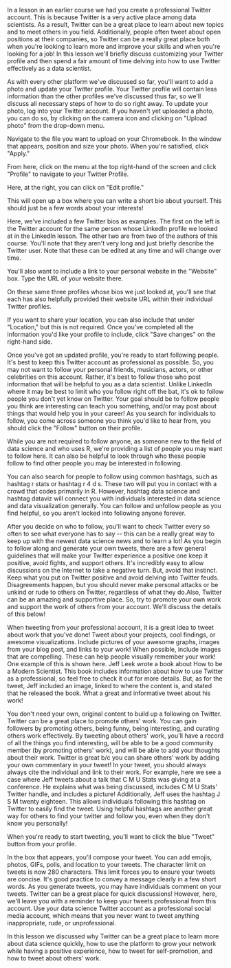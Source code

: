 In a lesson in an earlier course we had you create a professional Twitter account. This is because Twitter is a very active place among data scientists. As a result, Twitter can be a great place to learn about new topics and to meet others in you field. Additionally, people often tweet about open positions at their companies, so Twitter can be a really great place both when you're looking to learn more and improve your skills and when you're looking for a job! In this lesson we'll briefly discuss customizing your Twitter profile and then spend a fair amount of time delving into how to use Twitter effectively as a data scientist.

As with every other platform we've discussed so far, you'll want to add a photo and update your Twitter profile. Your Twitter profile will contain less information than the other profiles we've discussed thus far, so we'll discuss all necessary steps of how to do so right away. To update your photo, log into your Twitter account. If you haven't yet uploaded a photo, you can do so, by clicking on the camera icon and clicking on "Upload photo" from the drop-down menu. 

Navigate to the file you want to upload on your Chromebook. In the window that appears, position and size your photo. When you're satisfied, click "Apply."

From here, click on the menu at the top right-hand of the screen and click "Profile" to navigate to your Twitter Profile. 

Here, at the right, you can click on "Edit profile."

This will open up a box where you can write a short bio about yourself. This should just be a few words about your interests! 

Here, we've included a few Twitter bios as examples. The first on the left is the Twitter account for the same person whose LinkedIn profile we looked at in the LinkedIn lesson. The other two are from two of the authors of this course. You'll note that they aren't very long and just briefly describe the Twitter user. Note that these can be edited at any time and will change over time.

You'll also want to include a link to your personal website in the "Website" box. Type the URL of your website there.

On these same three profiles whose bios we just looked at, you'll see that each has also helpfully provided their website URL within their individual Twitter profiles. 

If you want to share your location, you can also include that under "Location," but this is not required. Once you've completed all the information you'd like your profile to include, click "Save changes" on the right-hand side.

Once you've got an updated profile, you're ready to start following people. It's best to keep this Twitter account as professional as possible. So, you may not want to follow your personal friends, musicians, actors, or other celebrities on this account. Rather, it's best to follow those who post information that will be helpful to you as a data scientist. Unlike LinkedIn where it may be best to limit who you follow right off the bat, it's ok to follow people you don't yet know on Twitter. Your goal should be to follow people you think are interesting can teach you something, and/or may post about things that would help you in your career! As you search for individuals to follow, you come across someone you think you'd like to hear from, you should click the "Follow" button on their profile.

While you are not required to follow anyone,  as someone new to the field of data science and who uses R, we're providing a list of people you may want to follow here. It can also be helpful to look through who these people follow to find other people you may be interested in following.

You can also search for people to follow using common hashtags, such as  hashtag  r stats or hashtag r 4 d s. These two will put you in contact with a crowd that codes primarily in R. However,  hashtag  data science and  hashtag dataviz will connect you with individuals interested in data science and data visualization generally. You can follow and unfollow people as you find helpful, so you aren't locked into following anyone forever.

After you decide on who to follow, you'll want to check Twitter every so often to see what everyone has to say -- this can be a really great way to keep up with the newest data science news and to learn a lot! As you begin to follow along and generate your own tweets, there are a few general guidelines that will make your Twitter experience a positive one keep it positive, avoid fights, and support others. It's incredibly easy to allow discussions on the Internet to take a negative turn. But, avoid that instinct. Keep what you put on Twitter positive and avoid delving into Twitter feuds. Disagreements happen, but you should never make personal attacks or be unkind or rude to others on Twitter, regardless of what they do.Also, Twitter can be an amazing and supportive place. So, try to promote your own work and support the work of others from your account. We'll discuss the details of this below!

When tweeting from your professional account, it is a great idea to tweet about work that you've done! Tweet about your projects, cool findings, or awesome visualizations. Include pictures of your awesome graphs, images from your blog post, and links to your work! When possible, include images that are compelling. These can help people visually remember your work! One example of this is shown here. Jeff Leek wrote a book about How to be a Modern Scientist. This book includes information about how to use Twitter as a professional, so feel free to check it out for more details. But, as for the tweet, Jeff included an image, linked to where the content is, and stated that he released the book. What a great and informative tweet about his work!

You don't need your own, original content to build up a following on Twitter. Twitter can be a great place to promote others' work. You can gain followers by promoting others, being funny, being interesting, and curating others work effectively. By tweeting about others' work, you'll have a record of all the things you find interesting, will be able to be a good community member (by promoting others' work), and will be able to add your thoughts about their work. Twitter is great b/c you can share others' work by adding your own commentary in your tweet! In your tweet, you should always always cite the individual and link to their work. For example, here we see a case where Jeff tweets about a talk that C M U Stats was giving at a conference. He explains what was being discussed, includes C M U Stats' Twitter handle, and includes a picture! Additionally, Jeff uses the hashtag J S M twenty eighteen. This allows individuals following this hashtag on Twitter to easily find the tweet. Using helpful hashtags are another great way for others to find your twitter and follow you, even when they don't know you personally!

When you're ready to start tweeting, you'll want to click the blue "Tweet" button from your profile. 

In the box that appears, you'll compose your tweet. You can add emojis, photos, GIFs, polls, and location to your tweets. The character limit on tweets is now 280 characters. This limit forces you to ensure your tweets are concise. It's good practice to convey a message clearly in a few short words. As you generate tweets, you may have individuals comment on your tweets. Twitter can be a great place for quick discussions! However, here, we'll leave you with a reminder to keep your tweets professional from this account. Use your data science Twitter account as a professional social media account, which means that you never want to tweet anything inappropriate, rude, or unprofessional. 

In this lesson we discussed why Twitter can be a great place to learn more about data science quickly, how to use the platform to grow your network while having a positive experience, how to tweet for self-promotion, and how to tweet about others' work. 
